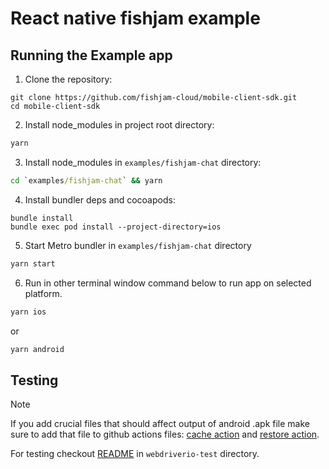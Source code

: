 # React native fishjam example

## Running the Example app

1. Clone the repository:

```
git clone https://github.com/fishjam-cloud/mobile-client-sdk.git
cd mobile-client-sdk
```

2. Install node_modules in project root directory:

```cmd
yarn
```

3. Install node_modules in `examples/fishjam-chat` directory:

```cmd
cd `examples/fishjam-chat` && yarn
```

4. Install bundler deps and cocoapods:

```
bundle install
bundle exec pod install --project-directory=ios
```

5. Start Metro bundler in `examples/fishjam-chat` directory

```cmd
yarn start
```

6. Run in other terminal window command below to run app on selected platform.

```cmd
yarn ios
```

or

```cmd
yarn android
```

## Testing

> [!NOTE]
> If you add crucial files that should affect output of android .apk file make sure to add that file to github actions files: [cache action](../.github/actions/cache_apk_file/action.yml) and [restore action](../.github/actions/restore_apk_file/action.yml).

For testing checkout [README](webdriverio-test/readme.md) in `webdriverio-test` directory.
